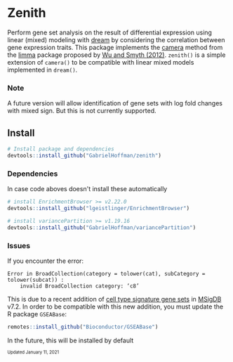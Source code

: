 # Zenith

Perform gene set analysis on the result of differential expression using linear (mixed) modeling with [dream](https://doi.org/10.1093/bioinformatics/btaa687) by considering the correlation between gene expression traits.  This package implements the [camera](https://www.rdocumentation.org/packages/limma/versions/3.28.14/topics/camera) method from the [limma](https://bioconductor.org/packages/limma/) package proposed by [Wu and Smyth (2012)](https://doi.org/10.1093/nar/gks461).  `zenith()` is a simple extension of `camera()` to be compatible with linear mixed models implemented in `dream()`.


### Note
A future version will allow identification of gene sets with log fold changes with mixed sign. But this is not currently supported.

## Install
```r
# Install package and dependencies
devtools::install_github("GabrielHoffman/zenith")
```

### Dependencies
In case code aboves doesn't install these automatically
```r
# install EnrichmentBrowser >= v2.22.0
devtools::install_github("lgeistlinger/EnrichmentBrowser")

# install variancePartition >= v1.19.16
devtools::install_github("GabrielHoffman/variancePartition")
```

### Issues
If you encounter the error:

```
Error in BroadCollection(category = tolower(cat), subCategory = tolower(subcat)) :
	invalid BroadCollection category: ‘c8’
```

This is due to a recent addition of [cell type signature gene sets](https://www.gsea-msigdb.org/gsea/msigdb/collections.jsp#C8) in [MSigDB](https://www.gsea-msigdb.org/gsea/msigdb) v7.2.  In order to be compatible with this new addition, you must update the R package `GSEABase`: 

```r
remotes::install_github("Bioconductor/GSEABase")
```
In the future, this will be installed by default


<sub><sub>Updated January 11, 2021</sub></sub>

